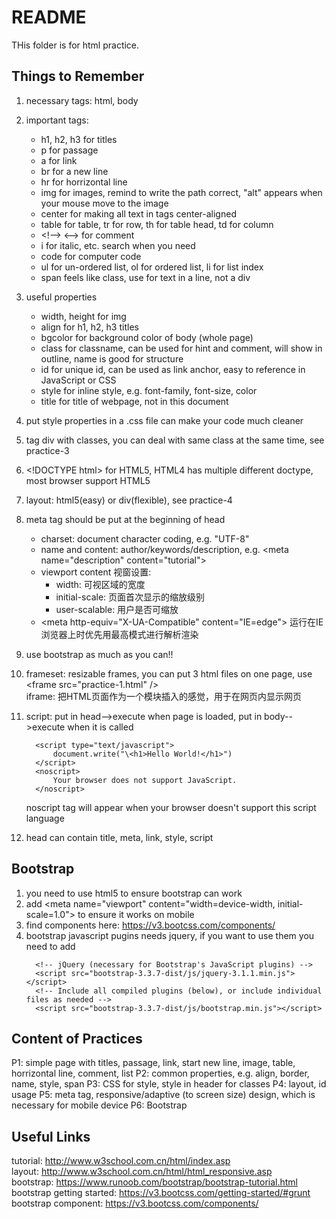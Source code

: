 # README

THis folder is for html practice. 

## Things to Remember
1. necessary tags: html, body
2. important tags: 
   * h1, h2, h3 for titles
   * p for passage
   * a for link
   * br for a new line
   * hr for horrizontal line
   * img for images, remind to write the path correct, "alt" appears when your mouse move to the image
   * center for making all text in tags center-aligned
   * table for table, tr for row, th for table head, td for column
   * \<!--> <--> for comment
   * i for italic, etc. search when you need
   * code for computer code 
   * ul for un-ordered list, ol for ordered list, li for list index
   * span feels like class, use for text in a line, not a div
3. useful properties
   * width, height for img
   * align for h1, h2, h3 titles
   * bgcolor for background color of body (whole page)
   * class for classname, can be used for hint and comment, will show in outline, name is good for structure
   * id for unique id, can be used as link anchor, easy to reference in JavaScript or CSS
   * style for inline style, e.g. font-family, font-size, color
   * title for title of webpage, not in this document
4. put style properties in a .css file can make your code much cleaner
5. tag div with classes, you can deal with same class at the same time, see practice-3
6. \<!DOCTYPE html> for HTML5, HTML4 has multiple different doctype, most browser support HTML5
7. layout: html5(easy) or div(flexible), see practice-4
8. meta tag should be put at the beginning of head
   * charset: document character coding, e.g. "UTF-8"
   * name and content: author/keywords/description, e.g. \<meta name="description" content="tutorial">
   * viewport content 视窗设置: 
     * width: 可视区域的宽度
     * initial-scale: 页面首次显示的缩放级别
     * user-scalable: 用户是否可缩放
   * \<meta http-equiv="X-UA-Compatible" content="IE=edge"> 运行在IE浏览器上时优先用最高模式进行解析渲染
9.  use bootstrap as much as you can!!
10. frameset: resizable frames, you can put 3 html files on one page, use \<frame src="practice-1.html" /> \
    iframe: 把HTML页面作为一个模块插入的感觉，用于在网页内显示网页
11. script: put in head-->execute when page is loaded, put in body-->execute when it is called

    ```
      <script type="text/javascript">
          document.write("\<h1>Hello World!</h1>")
      </script>
      <noscript>
          Your browser does not support JavaScript.
      </noscript>
    ```
    <p> noscript tag will appear when your browser doesn't support this script language
12. head can contain title, meta, link, style, script

## Bootstrap
1. you need to use html5 to ensure bootstrap can work
2. add \<meta name="viewport" content="width=device-width, initial-scale=1.0"> to ensure it works on mobile
3. find components here: https://v3.bootcss.com/components/
4. bootstrap javascript pugins needs jquery, if you want to use them you need to add
    ```
      <!-- jQuery (necessary for Bootstrap's JavaScript plugins) -->
      <script src="bootstrap-3.3.7-dist/js/jquery-3.1.1.min.js"></script>
      <!-- Include all compiled plugins (below), or include individual files as needed -->
      <script src="bootstrap-3.3.7-dist/js/bootstrap.min.js"></script>
    ```

## Content of Practices
P1: simple page with titles, passage, link, start new line, image, table, horrizontal line, comment, list
P2: common properties, e.g. align, border, name, style, span
P3: CSS for style, style in header for classes
P4: layout, id usage
P5: meta tag, responsive/adaptive (to screen size) design, which is necessary for mobile device
P6: Bootstrap

## Useful Links
tutorial: http://www.w3school.com.cn/html/index.asp \
layout: http://www.w3school.com.cn/html/html_responsive.asp \
bootstrap: https://www.runoob.com/bootstrap/bootstrap-tutorial.html \
bootstrap getting started: https://v3.bootcss.com/getting-started/#grunt \
bootstrap component: https://v3.bootcss.com/components/
